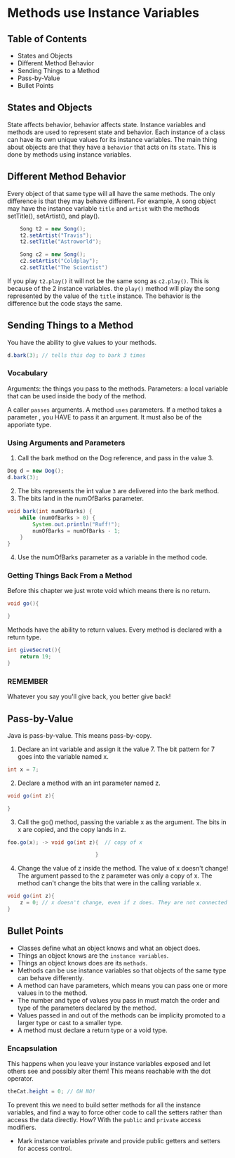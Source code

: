 # Methods use Instance Variables

## Table of Contents
- States and Objects
- Different Method Behavior
- Sending Things to a Method
- Pass-by-Value
- Bullet Points

## States and Objects
State affects behavior, behavior affects state. Instance variables and methods are used to represent state and behavior. Each instance of a class can have its own unique values for its instance variables. The main thing about objects are that they have a `behavior` that acts on its `state`. This is done by methods using instance variables.

## Different Method Behavior
Every object of that same type will all have the same methods. The only difference is that they may behave different.
For example, A song object may have the instance variable `title` and `artist` with the methods setTitle(), setArtist(), and play().
```java
    Song t2 = new Song();
    t2.setArtist("Travis");
    t2.setTitle("Astroworld");

    Song c2 = new Song();
    c2.setArtist("Coldplay");
    c2.setTitle("The Scientist")
```
If you play `t2.play()` it will not be the same song as `c2.play()`. This is because of the 2 instance variables. the `play()` method will play the song represented by the value of the `title` instance. The behavior is the difference but the code stays the same.

## Sending Things to a Method
You have the ability to give values to your methods.
```java
d.bark(3); // tells this dog to bark 3 times
```

### Vocabulary 
Arguments: the things you pass to the methods.
Parameters: a local variable that can be used inside the body of the method.

A caller `passes` arguments. A method `uses` parameters. If a method takes a parameter , you HAVE to pass it an argument. It must also be of the apporiate type.

### Using Arguments and Parameters
1. Call the bark method on the Dog reference, and pass in the value 3.
```java
Dog d = new Dog();
d.bark(3);
```
2. The bits represents the int value `3` are delivered into the bark method.
3. The bits land in the numOfBarks parameter.
```java
void bark(int numOfBarks) {
    while (numOfBarks > 0) {
        System.out.println("Ruff!");
        numOfBarks = numOfBarks - 1;
    }
}
```
4. Use the numOfBarks parameter as a variable in the method code.

### Getting Things Back From a Method
Before this chapter we just wrote void which means there is no return.
```java
void go(){

}
```
Methods have the ability to return values. Every method is declared with a return type. 
```java
int giveSecret(){
    return 19;
}
```

### REMEMBER
 Whatever you say you'll give back, you better give back!

## Pass-by-Value
Java is pass-by-value. This means pass-by-copy.

1. Declare an int variable and assign it the value 7. The bit pattern for 7 goes into the variable named x.
```java
int x = 7;
```
2. Declare a method with an int parameter named z.
```java
void go(int z){

}
```
3. Call the go() method, passing the variable x as the argument. The bits in x are copied, and the copy lands in z.
```java
foo.go(x); -> void go(int z){  // copy of x

                            }
```
4. Change the value of z inside the method. The value of x doesn't change! The argument passed to the z parameter was only a copy of x. The method can't change the bits that were in the calling variable x.
```java
void go(int z){
    z = 0; // x doesn't change, even if z does. They are not connected
}
```

## Bullet Points
- Classes define what an object knows and what an object does.
- Things an object knows are the `instance variables`.
- Things an object knows does are its `methods`.
- Methods can be use instance variables so that objects of the same type can behave differently.
- A method can have parameters, which means you can pass one or more values in to the method.
- The number and type of values you pass in must match the order and type of the parameters declared by the method.
- Values passed in and out of the methods can be implicity promoted to a larger type or cast to a smaller type.
- A method must declare a return type or a void type.

### Encapsulation
This happens when you leave your instance variables exposed and let others see and possibly alter them! This means reachable with the dot operator.
```java
theCat.height = 0; // OH NO!
```
To prevent this we need to build setter methods for all the instance variables, and find a way to force other code to call the setters rather than access the data directly. How? With the `public` and `private` access modifiers.
- Mark instance variables private and provide public getters and setters for access control.